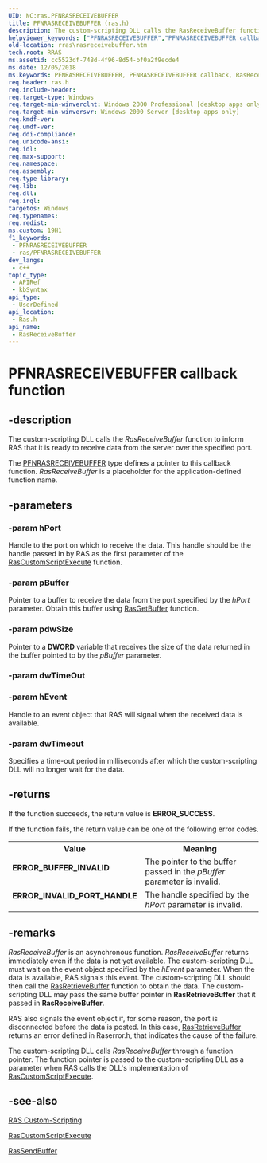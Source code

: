 ```yaml
---
UID: NC:ras.PFNRASRECEIVEBUFFER
title: PFNRASRECEIVEBUFFER (ras.h)
description: The custom-scripting DLL calls the RasReceiveBuffer function to inform RAS that it is ready to receive data from the server over the specified port.
helpviewer_keywords: ["PFNRASRECEIVEBUFFER","PFNRASRECEIVEBUFFER callback","RasReceiveBuffer","RasReceiveBuffer callback function [RAS]","_ras_rasreceivebuffer","ras/RasReceiveBuffer","rras.rasreceivebuffer"]
old-location: rras\rasreceivebuffer.htm
tech.root: RRAS
ms.assetid: cc5523df-748d-4f96-8d54-bf0a2f9ecde4
ms.date: 12/05/2018
ms.keywords: PFNRASRECEIVEBUFFER, PFNRASRECEIVEBUFFER callback, RasReceiveBuffer, RasReceiveBuffer callback function [RAS], _ras_rasreceivebuffer, ras/RasReceiveBuffer, rras.rasreceivebuffer
req.header: ras.h
req.include-header: 
req.target-type: Windows
req.target-min-winverclnt: Windows 2000 Professional [desktop apps only]
req.target-min-winversvr: Windows 2000 Server [desktop apps only]
req.kmdf-ver: 
req.umdf-ver: 
req.ddi-compliance: 
req.unicode-ansi: 
req.idl: 
req.max-support: 
req.namespace: 
req.assembly: 
req.type-library: 
req.lib: 
req.dll: 
req.irql: 
targetos: Windows
req.typenames: 
req.redist: 
ms.custom: 19H1
f1_keywords:
 - PFNRASRECEIVEBUFFER
 - ras/PFNRASRECEIVEBUFFER
dev_langs:
 - c++
topic_type:
 - APIRef
 - kbSyntax
api_type:
 - UserDefined
api_location:
 - Ras.h
api_name:
 - RasReceiveBuffer
---
```


# PFNRASRECEIVEBUFFER callback function


## -description

The custom-scripting DLL calls the 
<i>RasReceiveBuffer</i> function to inform RAS that it is ready to receive data from the server over the specified port.

The <a href="/windows/desktop/api/ras/nc-ras-rascustomscriptexecutefn">PFNRASRECEIVEBUFFER</a> type defines a pointer to this callback function. <i>RasReceiveBuffer</i> is a placeholder for the application-defined function name.

## -parameters

### -param hPort

Handle to the port on which to receive the data. This handle should be the handle passed in by RAS as the first parameter of the 
<a href="/windows/desktop/api/ras/nc-ras-rascustomscriptexecutefn">RasCustomScriptExecute</a> function.

### -param pBuffer

Pointer to a buffer to receive the data from the port specified by the <i>hPort</i> parameter. Obtain this buffer using 
<a href="/windows/desktop/api/ras/nc-ras-pfnrasgetbuffer">RasGetBuffer</a> function.

### -param pdwSize

Pointer to a <b>DWORD</b> variable that receives the size of the data returned in the buffer pointed to by the <i>pBuffer</i> parameter.

### -param dwTimeOut

### -param hEvent

Handle to an event object that RAS will signal when the received data is available.

### -param dwTimeout

Specifies a time-out period in milliseconds after which the custom-scripting DLL will no longer wait for the data.

## -returns

If the function succeeds, the return value is <b>ERROR_SUCCESS</b>.

If the function fails, the return value can be one of the following error codes.

<table>
<tr>
<th>Value</th>
<th>Meaning</th>
</tr>
<tr>
<td width="40%">
<dl>
<dt><b>ERROR_BUFFER_INVALID</b></dt>
</dl>
</td>
<td width="60%">
The pointer to the buffer passed in the <i>pBuffer</i> parameter is invalid.

</td>
</tr>
<tr>
<td width="40%">
<dl>
<dt><b>ERROR_INVALID_PORT_HANDLE</b></dt>
</dl>
</td>
<td width="60%">
The handle specified by the <i>hPort</i> parameter is invalid.

</td>
</tr>
</table>

## -remarks

<i>RasReceiveBuffer</i> is an asynchronous function. 
<i>RasReceiveBuffer</i> returns immediately even if the data is not yet available. The custom-scripting DLL must wait on the event object specified by the <i>hEvent</i> parameter. When the data is available, RAS signals this event. The custom-scripting DLL should then call the 
<a href="/windows/desktop/api/ras/nc-ras-pfnrasretrievebuffer">RasRetrieveBuffer</a> function to obtain the data. The custom-scripting DLL may pass the same buffer pointer in 
<b>RasRetrieveBuffer</b> that it passed in <b>RasReceiveBuffer</b>.

RAS also signals the event object if, for some reason, the port is disconnected before the data is posted. In this case, 
<a href="/windows/desktop/api/ras/nc-ras-pfnrasretrievebuffer">RasRetrieveBuffer</a> returns an error defined in Raserror.h, that indicates the cause of the failure.

The custom-scripting DLL calls 
<i>RasReceiveBuffer</i> through a function pointer. The function pointer is passed to the custom-scripting DLL as a parameter when RAS calls the DLL's implementation of 
<a href="/windows/desktop/api/ras/nc-ras-rascustomscriptexecutefn">RasCustomScriptExecute</a>.

## -see-also

<a href="/windows/desktop/RRAS/ras-custom-scripting">RAS Custom-Scripting</a>



<a href="/windows/desktop/api/ras/nc-ras-rascustomscriptexecutefn">RasCustomScriptExecute</a>



<a href="/windows/desktop/api/ras/nc-ras-pfnrassendbuffer">RasSendBuffer</a>
